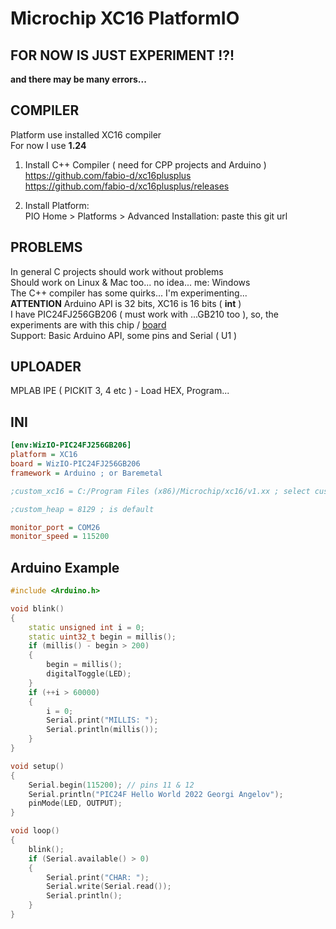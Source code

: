 # Microchip XC16 PlatformIO

## FOR NOW IS JUST EXPERIMENT !?! <br> 
**and there may be many errors...**


## COMPILER<br>
Platform use installed XC16 compiler<br>
For now I use **1.24**

1. Install C++ Compiler ( need for CPP projects and Arduino )<br>
https://github.com/fabio-d/xc16plusplus <br>
https://github.com/fabio-d/xc16plusplus/releases <br>

2. Install Platform:<br>
PIO Home > Platforms > Advanced Installation: paste this git url

## PROBLEMS<br>
In general C projects should work without problems<br>
Should work on Linux & Mac too... no idea...  me: Windows<br>
The C++ compiler has some quirks... I'm experimenting...<br>
**ATTENTION** Arduino API is 32 bits, XC16 is 16 bits ( **int** )<br>
I have PIC24FJ256GB206 ( must work with ...GB210 too ), so, the experiments are with this chip / [board](https://github.com/Wiz-IO/XC16/blob/main/boards/WizIO-PIC24FJ256GB206.json)<br>
Support: Basic Arduino API, some pins and Serial ( U1 )<br>

## UPLOADER<br>
MPLAB IPE ( PICKIT 3, 4 etc ) - Load HEX, Program...

## INI
```ini
[env:WizIO-PIC24FJ256GB206]
platform = XC16
board = WizIO-PIC24FJ256GB206
framework = Arduino ; or Baremetal

;custom_xc16 = C:/Program Files (x86)/Microchip/xc16/v1.xx ; select custom version

;custom_heap = 8129 ; is default

monitor_port = COM26
monitor_speed = 115200
```

## Arduino Example
```cpp
#include <Arduino.h>

void blink()
{
    static unsigned int i = 0;
    static uint32_t begin = millis();
    if (millis() - begin > 200)
    {
        begin = millis();
        digitalToggle(LED);
    }
    if (++i > 60000)
    {
        i = 0;
        Serial.print("MILLIS: ");
        Serial.println(millis());
    }
}

void setup()
{
    Serial.begin(115200); // pins 11 & 12
    Serial.println("PIC24F Hello World 2022 Georgi Angelov");
    pinMode(LED, OUTPUT);
}

void loop()
{
    blink();
    if (Serial.available() > 0)
    {
        Serial.print("CHAR: ");
        Serial.write(Serial.read());
        Serial.println();
    }
}
```
